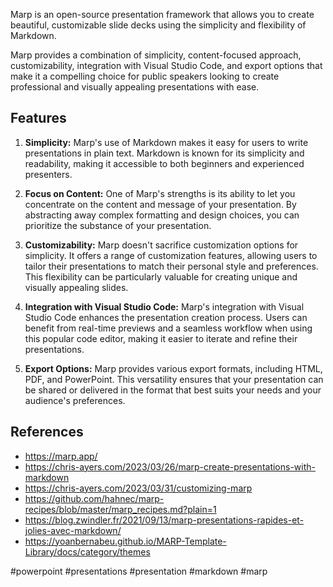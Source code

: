 Marp is an open-source presentation framework that allows you to create beautiful, customizable slide decks using the simplicity and flexibility of Markdown. 

Marp provides a combination of simplicity, content-focused approach, customizability, integration with Visual Studio Code, and export options that make it a compelling choice for public speakers looking to create professional and visually appealing presentations with ease.

## Features

1. **Simplicity:** Marp's use of Markdown makes it easy for users to write presentations in plain text. Markdown is known for its simplicity and readability, making it accessible to both beginners and experienced presenters.

2. **Focus on Content:** One of Marp's strengths is its ability to let you concentrate on the content and message of your presentation. By abstracting away complex formatting and design choices, you can prioritize the substance of your presentation.

3. **Customizability:** Marp doesn't sacrifice customization options for simplicity. It offers a range of customization features, allowing users to tailor their presentations to match their personal style and preferences. This flexibility can be particularly valuable for creating unique and visually appealing slides.

4. **Integration with Visual Studio Code:** Marp's integration with Visual Studio Code enhances the presentation creation process. Users can benefit from real-time previews and a seamless workflow when using this popular code editor, making it easier to iterate and refine their presentations.

5. **Export Options:** Marp provides various export formats, including HTML, PDF, and PowerPoint. This versatility ensures that your presentation can be shared or delivered in the format that best suits your needs and your audience's preferences.

## References

- https://marp.app/
- https://chris-ayers.com/2023/03/26/marp-create-presentations-with-markdown
- https://chris-ayers.com/2023/03/31/customizing-marp
- https://github.com/hahnec/marp-recipes/blob/master/marp_recipes.md?plain=1
- https://blog.zwindler.fr/2021/09/13/marp-presentations-rapides-et-jolies-avec-markdown/
- https://yoanbernabeu.github.io/MARP-Template-Library/docs/category/themes

<!-- Keywords -->
#powerpoint #presentations #presentation #markdown #marp
<!-- /Keywords -->
